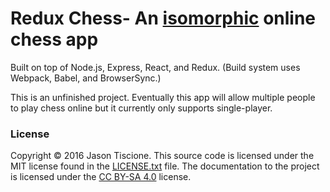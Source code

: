 # Redux Chess- An [isomorphic](http://nerds.airbnb.com/isomorphic-javascript-future-web-apps/) online chess app

Built on top of Node.js, Express, React, and Redux. (Build system uses Webpack, Babel, and BrowserSync.)

This is an unfinished project. Eventually this app will allow multiple people to play chess online but it currently only supports single-player.

### License

Copyright © 2016 Jason Tiscione. This source code is licensed under the MIT
license found in the [LICENSE.txt](https://github.com/kriasoft/react-starter-kit/blob/master/LICENSE.txt)
file. The documentation to the project is licensed under the
[CC BY-SA 4.0](http://creativecommons.org/licenses/by-sa/4.0/) license.
